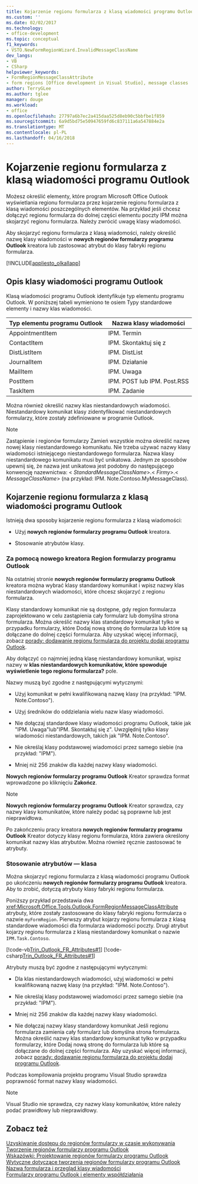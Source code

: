 ```yaml
---
title: Kojarzenie regionu formularza z klasą wiadomości programu Outlook | Dokumentacja firmy Microsoft
ms.custom: ''
ms.date: 02/02/2017
ms.technology:
- office-development
ms.topic: conceptual
f1_keywords:
- VSTO.NewFormRegionWizard.InvalidMessageClassName
dev_langs:
- VB
- CSharp
helpviewer_keywords:
- FormRegionMessageClassAttribute
- form regions [Office development in Visual Studio], message classes
author: TerryGLee
ms.author: tglee
manager: douge
ms.workload:
- office
ms.openlocfilehash: 27797a6b7ec2a415daa525d8eb90c5bbfbe1f859
ms.sourcegitcommit: 6a9d5bd75e50947659fd6c837111a6a547884e2a
ms.translationtype: MT
ms.contentlocale: pl-PL
ms.lasthandoff: 04/16/2018
---
```

# <a name="associating-a-form-region-with-an-outlook-message-class"></a>Kojarzenie regionu formularza z klasą wiadomości programu Outlook
  Możesz określić elementy, które program Microsoft Office Outlook wyświetlania regionu formularza przez kojarzenie regionu formularza z klasą wiadomości poszczególnych elementów. Na przykład jeśli chcesz dołączyć regionu formularza do dolnej części elementu poczty IPM można skojarzyć regionu formularza. Należy zwrócić uwagę klasy wiadomości.  
  
 Aby skojarzyć regionu formularza z klasą wiadomości, należy określić nazwę klasy wiadomości w **nowych regionów formularzy programu Outlook** kreatora lub zastosować atrybut do klasy fabryki regionu formularza.  
  
 [!INCLUDE[appliesto_olkallapp](../vsto/includes/appliesto-olkallapp-md.md)]  
  
## <a name="understanding-outlook-message-classes"></a>Opis klasy wiadomości programu Outlook  
 Klasą wiadomości programu Outlook identyfikuje typ elementu programu Outlook. W poniższej tabeli wymieniono te osiem Typy standardowe elementy i nazwy klas wiadomości.  
  
|Typ elementu programu Outlook|Nazwa klasy wiadomości|  
|-----------------------|------------------------|  
|AppointmentItem|IPM. Termin|  
|ContactItem|IPM. Skontaktuj się z|  
|DistListItem|IPM. DistList|  
|JournalItem|IPM. Działanie|  
|MailItem|IPM. Uwaga|  
|PostItem|IPM. POST lub IPM. Post.RSS|  
|TaskItem|IPM. Zadanie|  
  
 Można również określić nazwy klas niestandardowych wiadomości. Niestandardowy komunikat klasy zidentyfikować niestandardowych formularzy, które zostały zdefiniowane w programie Outlook.  
  
> [!NOTE]  
>  Zastąpienie i regionów formularzy Zamień wszystkie można określić nazwę nowej klasy niestandardowego komunikatu. Nie trzeba używać nazwy klasy wiadomości istniejącego niestandardowego formularza. Nazwa klasy niestandardowego komunikatu musi być unikatowa. Jednym ze sposobów upewnij się, że nazwa jest unikatowa jest podobny do następującego konwencję nazewnictwa: \< *StandardMessageClassName*>.\< *Firmy*>.\< *MessageClassName*> (na przykład: IPM. Note.Contoso.MyMessageClass).  
  
## <a name="associating-a-form-region-with-an-outlook-message-class"></a>Kojarzenie regionu formularza z klasą wiadomości programu Outlook  
 Istnieją dwa sposoby kojarzenie regionu formularza z klasą wiadomości:  
  
-   Użyj **nowych regionów formularzy programu Outlook** kreatora.  
  
-   Stosowanie atrybutów klasy.  
  
### <a name="using-the-new-outlook-form-region-wizard"></a>Za pomocą nowego kreatora Region formularzy programu Outlook  
 Na ostatniej stronie **nowych regionów formularzy programu Outlook** kreatora można wybrać klasy standardowy komunikat i wpisz nazwy klas niestandardowych wiadomości, które chcesz skojarzyć z regionu formularza.  
  
 Klasy standardowy komunikat nie są dostępne, gdy region formularza zaprojektowano w celu zastąpienia cały formularz lub domyślna strona formularza. Można określić nazwy klas standardowy komunikat tylko w przypadku formularzy, które Dodaj nową stronę do formularza lub które są dołączane do dolnej części formularza. Aby uzyskać więcej informacji, zobacz [porady: dodawanie regionu formularza do projektu dodaj programu Outlook](../vsto/how-to-add-a-form-region-to-an-outlook-add-in-project.md).  
  
 Aby dołączyć co najmniej jedną klasę niestandardowy komunikat, wpisz nazwy w **klas niestandardowych komunikatów, które spowoduje wyświetlenie tego regionu formularza?** pole.  
  
 Nazwy muszą być zgodne z następującymi wytycznymi:  
  
-   Użyj komunikat w pełni kwalifikowaną nazwę klasy (na przykład: "IPM. Note.Contoso").  
  
-   Użyj średników do oddzielania wielu nazw klasy wiadomości.  
  
-   Nie dołączaj standardowe klasy wiadomości programu Outlook, takie jak "IPM. Uwaga"lub"IPM. Skontaktuj się z". Uwzględnij tylko klasy wiadomości niestandardowych, takich jak "IPM. Note.Contoso".  
  
-   Nie określaj klasy podstawowej wiadomości przez samego siebie (na przykład: "IPM").  
  
-   Mniej niż 256 znaków dla każdej nazwy klasy wiadomości.  
  
 **Nowych regionów formularzy programu Outlook** Kreator sprawdza format wprowadzone po kliknięciu **Zakończ**.  
  
> [!NOTE]  
>  **Nowych regionów formularzy programu Outlook** Kreator sprawdza, czy nazwy klasy komunikatów, które należy podać są poprawne lub jest nieprawidłowa.  
  
 Po zakończeniu pracy kreatora **nowych regionów formularzy programu Outlook** Kreator dotyczy klasy regionu formularza, która zawiera określony komunikat nazwy klas atrybutów. Można również ręcznie zastosować te atrybuty.  
  
### <a name="applying-class-attributes"></a>Stosowanie atrybutów — klasa  
 Można skojarzyć regionu formularza z klasą wiadomości programu Outlook po ukończeniu **nowych regionów formularzy programu Outlook** kreatora. Aby to zrobić, dotyczą atrybuty klasy fabryki regionu formularza.  
  
 Poniższy przykład przedstawia dwa <xref:Microsoft.Office.Tools.Outlook.FormRegionMessageClassAttribute> atrybuty, które zostały zastosowane do klasy fabryki regionu formularza o nazwie `myFormRegion`. Pierwszy atrybut kojarzy regionu formularza z klasą standardowe wiadomości dla formularza wiadomości poczty. Drugi atrybut kojarzy regionu formularza z klasą niestandardowy komunikat o nazwie `IPM.Task.Contoso`.  
  
 [!code-vb[Trin_Outlook_FR_Attributes#1](../vsto/codesnippet/VisualBasic/Trin_Outlook_FR_Attributes/FormRegion1.vb#1)]
 [!code-csharp[Trin_Outlook_FR_Attributes#1](../vsto/codesnippet/CSharp/Trin_Outlook_FR_Attributes/FormRegion1.cs#1)]  
  
 Atrybuty muszą być zgodne z następującymi wytycznymi:  
  
-   Dla klas niestandardowych wiadomości, użyj wiadomości w pełni kwalifikowaną nazwę klasy (na przykład: "IPM. Note.Contoso").  
  
-   Nie określaj klasy podstawowej wiadomości przez samego siebie (na przykład: "IPM").  
  
-   Mniej niż 256 znaków dla każdej nazwy klasy wiadomości.  
  
-   Nie dołączaj nazwy klasy standardowy komunikat Jeśli regionu formularza zamienia cały formularz lub domyślna strona formularza. Można określić nazwy klas standardowy komunikat tylko w przypadku formularzy, które Dodaj nową stronę do formularza lub które są dołączane do dolnej części formularza. Aby uzyskać więcej informacji, zobacz [porady: dodawanie regionu formularza do projektu dodaj programu Outlook](../vsto/how-to-add-a-form-region-to-an-outlook-add-in-project.md).  
  
 Podczas kompilowania projektu programu Visual Studio sprawdza poprawność format nazwy klasy wiadomości.  
  
> [!NOTE]  
>  Visual Studio nie sprawdza, czy nazwy klasy komunikatów, które należy podać prawidłowy lub nieprawidłowy.  
  
## <a name="see-also"></a>Zobacz też  
 [Uzyskiwanie dostępu do regionów formularzy w czasie wykonywania](../vsto/accessing-a-form-region-at-run-time.md)   
 [Tworzenie regionów formularzy programu Outlook](../vsto/creating-outlook-form-regions.md)   
 [Wskazówki: Projektowanie regionów formularzy programu Outlook](../vsto/walkthrough-designing-an-outlook-form-region.md)   
 [Wytyczne dotyczące tworzenia regionów formularzy programu Outlook](../vsto/guidelines-for-creating-outlook-form-regions.md)   
 [Nazwa formularza i przegląd klasy wiadomości](http://msdn.microsoft.com/library/office/ff867629.aspx)   
 [Formularzy programu Outlook i elementy współdziałania](http://msdn.microsoft.com/library/office/ff869706.aspx)  
  
  